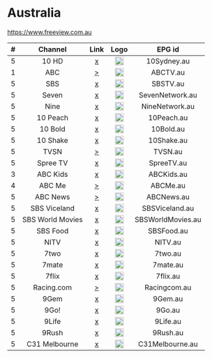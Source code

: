 <h1>Australia</h1>

https://www.freeview.com.au

| #   | Channel         | Link  | Logo | EPG id |
|:---:|:---------------:|:-----:|:----:|:------:|
| 5   | 10 HD           | [x]() | <img height="20" src="https://i.imgur.com/ZjKvXPn.png"/> | 10Sydney.au |
| 1   | ABC             | [>](https://c.mjh.nz/101002210221/) | <img height="20" src="https://i.imgur.com/5CVl5EF.png"/> | ABCTV.au |
| 5   | SBS             | [x]() | <img height="20" src="https://i.imgur.com/GBl1ynA.png"/> | SBSTV.au |
| 5   | Seven           | [x]() | <img height="20" src="https://i.imgur.com/6zwKJaa.png"/> | SevenNetwork.au |
| 5   | Nine            | [x]() | <img height="20" src="https://i.imgur.com/SMXwfr5.png"/> | NineNetwork.au |
| 5   | 10 Peach        | [x]() | <img height="20" src="https://i.imgur.com/NlZLut8.png"/> | 10Peach.au |
| 5   | 10 Bold         | [x]() | <img height="20" src="https://i.imgur.com/2cq3fY1.png"/> | 10Bold.au |
| 5   | 10 Shake        | [x]() | <img height="20" src="https://i.imgur.com/OXtIkOn.png"/> | 10Shake.au |
| 5   | TVSN            | [>](https://tvsn-i.akamaihd.net/hls/live/261837/tvsn/tvsn_750.m3u8) | <img height="20" src="https://i.imgur.com/p3QCBOo.png"/> | TVSN.au |
| 5   | Spree TV        | [x]() | <img height="20" src="https://i.imgur.com/RyupyDF.png"/> | SpreeTV.au |
| 3   | ABC Kids        | [x]() | <img height="20" src="https://i.imgur.com/GWDRR1t.png"/> | ABCKids.au |
| 4   | ABC Me          | [>](https://c.mjh.nz/101002210224/) | <img height="20" src="https://i.imgur.com/gBh54wY.png"/> | ABCMe.au |
| 5   | ABC News        | [>](https://abc-iview-mediapackagestreams-2.akamaized.net/out/v1/6e1cc6d25ec0480ea099a5399d73bc4b/index.m3u8) | <img height="20" src="https://upload.wikimedia.org/wikipedia/en/thumb/d/df/ABC_News_Channel.svg/640px-ABC_News_Channel.svg.png"/> | ABCNews.au |
| 5   | SBS Viceland    | [x]() | <img height="20" src="https://i.imgur.com/WMKCkD0.png"/> | SBSViceland.au |
| 5   | SBS World Movies| [x]() | <img height="20" src="https://i.imgur.com/V6hhtCx.png"/> | SBSWorldMovies.au |
| 5   | SBS Food        | [x]() | <img height="20" src="https://i.imgur.com/qN9p4h0.png"/> | SBSFood.au |
| 5   | NITV            | [x]() | <img height="20" src="https://i.imgur.com/YR7sXaN.png"/> | NITV.au |
| 5   | 7two            | [x]() | <img height="20" src="https://i.imgur.com/6pyIg02.png"/> | 7two.au |
| 5   | 7mate           | [x]() | <img height="20" src="https://i.imgur.com/zpr12HP.png"/> | 7mate.au |
| 5   | 7flix           | [x]() | <img height="20" src="https://i.imgur.com/6iIYCyC.png"/> | 7flix.au |
| 5   | Racing.com      | [>](https://racingvic-i.akamaized.net/hls/live/598695/racingvic/1500.m3u8) | <img height="20" src="https://i.imgur.com/pma0OCf.png"/> | Racingcom.au |
| 5   | 9Gem            | [x]() | <img height="20" src="https://i.imgur.com/sWmE1kq.png"/> | 9Gem.au |
| 5   | 9Go!            | [x]() | <img height="20" src="https://i.imgur.com/1CFGu5O.png"/> | 9Go.au |
| 5   | 9Life           | [x]() | <img height="20" src="https://i.imgur.com/ZCUiqlL.png"/> | 9Life.au |
| 5   | 9Rush           | [x]() | <img height="20" src="https://i.imgur.com/krGjoHU.png"/> | 9Rush.au |
| 5   | C31 Melbourne   | [x]() | <img height="20" src="https://i.imgur.com/dXwkFei.png"/> | C31Melbourne.au |
